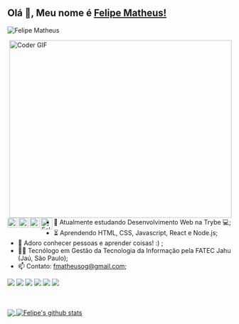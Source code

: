 ## Olá 👋, Meu nome é [Felipe Matheus!](https://fmatheusog.github.io) 
 <p align="left"> <img src="https://komarev.com/ghpvc/?username=fmatheusog&label=Views&color=blue&style=plastic" alt="Felipe Matheus" /> </p>


<img align="right" src="https://media.giphy.com/media/SWoSkN6DxTszqIKEqv/giphy.gif" alt="Coder GIF" width="500" height="400">

<a href="https://twitter.com/felispers">
  <img align="left" alt="Felipe's Twitter" width="22px" src="https://cdn.jsdelivr.net/npm/simple-icons@v3/icons/twitter.svg" />
</a>
<a href="https://www.linkedin.com/in/felipemmmori/">
  <img align="left" alt="Felipe's LinkedIN" width="22px" src="https://cdn.jsdelivr.net/npm/simple-icons@v3/icons/linkedin.svg" />
</a>
<a href="https://www.instagram.com/felispers/">
  <img align="left" alt="Felipe's Instagram" width="22px" src="https://cdn.jsdelivr.net/npm/simple-icons@v3/icons/instagram.svg" />
</a>
<a href="https://devfolio.co/@/">
  <img align="left" alt="Felipe's Devfolio" width="26px" src="https://pbs.twimg.com/profile_images/1212398116101472257/VVvZ_m4A_400x400.png"/>
</a>

- :telescope: Atualmente estudando Desenvolvimento Web na Trybe 💻;
- :hourglass_flowing_sand: Aprendendo HTML, CSS, Javascript, React e Node.js;
- 💬 Adoro conhecer pessoas e aprender coisas! :) ;
- :man_technologist: Tecnólogo em Gestão da Tecnologia da Informação pela FATEC Jahu (Jaú, São Paulo); 
- 📫 Contato: fmatheusog@gmail.com;

![](https://img.shields.io/badge/Machine%20Learning-%3C%2F%3E-blueviolet) ![](https://img.shields.io/badge/Core%20Java-%3C%2F%3E-yellow) ![](https://img.shields.io/badge/Python-%7C-0%2C%2022%2C%20100) ![](https://img.shields.io/badge/Business%20English-%7C-yellowgreen) ![](https://img.shields.io/badge/SQL-%7C-orange) ![](https://img.shields.io/badge/Cloud%20Developer-%7C-blue)

<br><br>
<a href="https://github.com/fmatheusog">
  <img align="center" src="https://github-readme-stats.vercel.app/api/top-langs/?username=fmatheusog&theme=dark">
</a>
<a href="https://github.com/fmatheusog">
 <img align="center" src="https://github-readme-stats.vercel.app/api?username=fmatheusog&show_icons=true&theme=dark&line_height=30" alt="Felipe's github stats"/>
</a>
